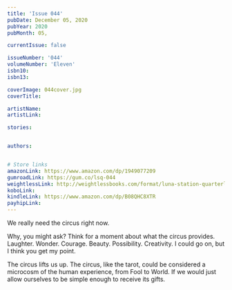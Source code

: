 ```yaml
---
title: 'Issue 044'
pubDate: December 05, 2020
pubYear: 2020
pubMonth: 05,

currentIssue: false

issueNumber: '044'
volumeNumber: 'Eleven'
isbn10:
isbn13:

coverImage: 044cover.jpg
coverTitle:

artistName:
artistLink:

stories: 


authors: 


# Store links
amazonLink: https://www.amazon.com/dp/1949077209
gumroadLink: https://gum.co/lsq-044
weightlessLink: http://weightlessbooks.com/format/luna-station-quarterly-issue-44
koboLink:
kindleLink: https://www.amazon.com/dp/B08QHC8XTR
payhipLink: 
---
```

<p class="p1">We really need the circus right now.</p>
<p class="p1">Why, you might ask? Think for a moment about what the circus provides. Laughter. Wonder. Courage. Beauty. Possibility. Creativity. I could go on, but I think you get my point.</p>
<p class="p1">The circus lifts us up. The circus, like the tarot, could be considered a microcosm of the human experience, from Fool to World. If we would just allow ourselves to be simple enough to receive its gifts.</p>
        